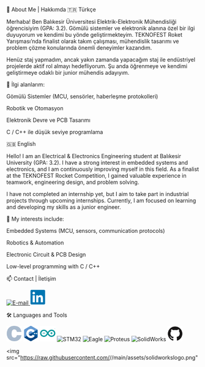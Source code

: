 🌟 About Me | Hakkımda
🇹🇷 Türkçe

Merhaba! Ben Balıkesir Üniversitesi Elektrik-Elektronik Mühendisliği öğrencisiyim (GPA: 3.2).
Gömülü sistemler ve elektronik alanına özel bir ilgi duyuyorum ve kendimi bu yönde geliştirmekteyim.
TEKNOFEST Roket Yarışması’nda finalist olarak takım çalışması, mühendislik tasarımı ve problem çözme konularında önemli deneyimler kazandım.

Henüz staj yapmadım, ancak yakın zamanda yapacağım staj ile endüstriyel projelerde aktif rol almayı hedefliyorum.
Şu anda öğrenmeye ve kendimi geliştirmeye odaklı bir junior mühendis adayıyım.

📌 İlgi alanlarım:

Gömülü Sistemler (MCU, sensörler, haberleşme protokolleri)

Robotik ve Otomasyon

Elektronik Devre ve PCB Tasarımı

C / C++ ile düşük seviye programlama

🇬🇧 English

Hello! I am an Electrical & Electronics Engineering student at Balıkesir University (GPA: 3.2).
I have a strong interest in embedded systems and electronics, and I am continuously improving myself in this field.
As a finalist at the TEKNOFEST Rocket Competition, I gained valuable experience in teamwork, engineering design, and problem solving.

I have not completed an internship yet, but I aim to take part in industrial projects through upcoming internships.
Currently, I am focused on learning and developing my skills as a junior engineer.

📌 My interests include:

Embedded Systems (MCU, sensors, communication protocols)

Robotics & Automation

Electronic Circuit & PCB Design

Low-level programming with C / C++

📫 Contact | İletişim
<p align="left"> <a href="mailto:eneserr07@gmail.com"> <img src="https://upload.wikimedia.org/wikipedia/commons/4/4e/Gmail_Icon.png" alt="E-mail" width="40" height="40"/> </a> <a href="https://www.linkedin.com/in/enes-er-425661297/" target="_blank"> <img src="https://raw.githubusercontent.com/devicons/devicon/master/icons/linkedin/linkedin-original.svg" alt="LinkedIn" width="40" height="40"/> </a> </p>
🛠️ Languages and Tools
<p align="left"> <!-- Programming Languages --> <img src="https://raw.githubusercontent.com/devicons/devicon/master/icons/c/c-original.svg" alt="C" width="40" height="40"/> <img src="https://raw.githubusercontent.com/devicons/devicon/master/icons/cplusplus/cplusplus-original.svg" alt="C++" width="40" height="40"/> <!-- Embedded Systems --> <img src="https://raw.githubusercontent.com/devicons/devicon/master/icons/arduino/arduino-original.svg" alt="Arduino" width="40" height="40"/> <img src="https://upload.wikimedia.org/wikipedia/commons/3/3f/Logo_STM32.png" alt="STM32" width="40" height="40"/> <!-- PCB & Design Tools --> <img src="https://seeklogo.com/images/A/autodesk-eagle-logo-6B231C348B-seeklogo.com.png" alt="Eagle" width="40" height="40"/> <img src="https://upload.wikimedia.org/wikipedia/commons/f/f6/Proteus_Design_Suite_Logo.png" alt="Proteus" width="40" height="40"/> <img src="https://upload.wikimedia.org/wikipedia/commons/4/41/SolidWorks_Logo.svg" alt="SolidWorks" width="40" height="40"/> <!-- Version Control --> <img src="https://raw.githubusercontent.com/devicons/devicon/master/icons/github/github-original.svg" alt="GitHub" width="40" height="40"/> </p>



<img src="https://raw.githubusercontent.com/<eneser07>/<eneser07>/main/assets/solidworkslogo.png" 
